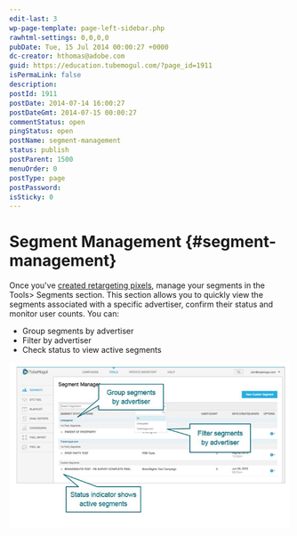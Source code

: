 ```yaml
---
edit-last: 3
wp-page-template: page-left-sidebar.php
rawhtml-settings: 0,0,0,0
pubDate: Tue, 15 Jul 2014 00:00:27 +0000
dc-creator: hthomas@adobe.com
guid: https://education.tubemogul.com/?page_id=1911
isPermaLink: false
description: 
postId: 1911
postDate: 2014-07-14 16:00:27
postDateGmt: 2014-07-15 00:00:27
commentStatus: open
pingStatus: open
postName: segment-management
status: publish
postParent: 1500
menuOrder: 0
postType: page
postPassword: 
isSticky: 0
---
```


# Segment Management {#segment-management}

Once you've [created retargeting pixels](retargeting-pixel-setup.md), manage your segments in the Tools> Segments section.  This section allows you to quickly view the segments associated with a specific advertiser, confirm their status and monitor user counts.  You can:

* Group segments by advertiser
* Filter by advertiser
* Check status to view active segments

[ ![Custom segments](assets/custom-segments1.jpg)](assets/custom-segments1.jpg) 
